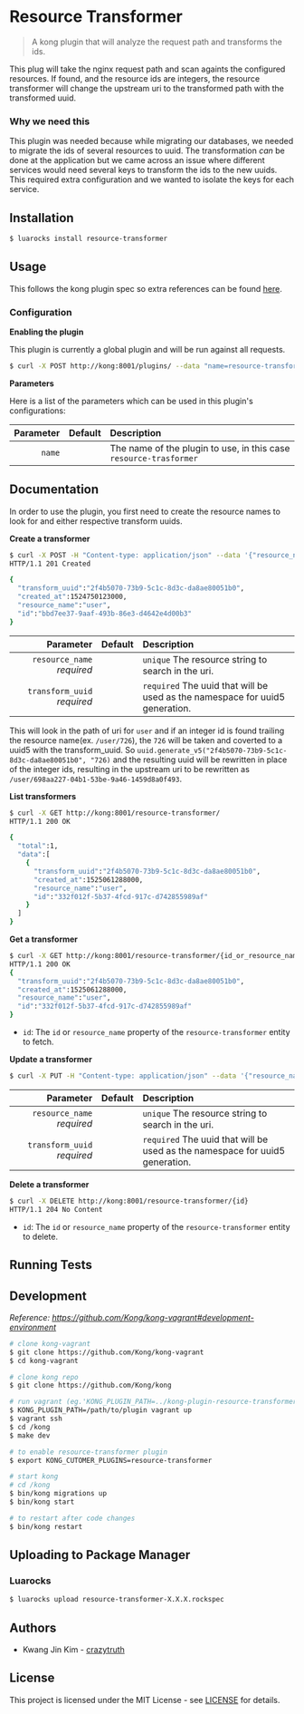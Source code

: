 # Resource Transformer

> A kong plugin that will analyze the request path and transforms the ids.

This plug will take the nginx request path and scan againts the configured resources. 
If found, and the resource ids are integers, the resource transformer will change the upstream uri to the 
transformed path with the transformed uuid.


### Why we need this 

This plugin was needed because while migrating our databases, we needed to 
migrate the ids of several resources to uuid.
The transformation *can* be done at the application but we came across an
issue where different services would need several keys to transform the ids 
to the new uuids.  This required extra configuration and we wanted to isolate
the keys for each service.

## Installation

``` sh
$ luarocks install resource-transformer
```

## Usage

This follows the kong plugin spec so extra references can be found [here](https://getkong.org/docs/0.13.x/plugin-development/).

### Configuration

**Enabling the plugin**

This plugin is currently a global plugin and will be run against all requests.

``` sh
$ curl -X POST http://kong:8001/plugins/ --data "name=resource-transformer"
```

**Parameters**

Here is a list of the parameters which can be used in this plugin's configurations:

| Parameter | Default | Description |
| --------: | ------- | :---------- |
| `name` | | The name of the plugin to use, in this case `resource-trasformer` |


## Documentation

In order to use the plugin, you first need to create the resource names to look for and either respective transform uuids.

**Create a transformer**

``` sh
$ curl -X POST -H "Content-type: application/json" --data '{"resource_name":"user", "transform_uuid":"2f4b5070-73b9-5c1c-8d3c-da8ae80051b0"}' http://kong:8001/resource-transformer/
HTTP/1.1 201 Created

{
  "transform_uuid":"2f4b5070-73b9-5c1c-8d3c-da8ae80051b0",
  "created_at":1524750123000,
  "resource_name":"user",
  "id":"bbd7ee37-9aaf-493b-86e3-d4642e4d00b3"
}

```

| Parameter | Default | Description | 
| ----: | ------ | :----- |
| `resource_name` *required* | | `unique` The resource string to search in the uri. |
| `transform_uuid` *required* | | `required` The uuid that will be used as the namespace for uuid5 generation. |

This will look in the path of uri for `user` and if an integer id is found trailing the resource name(ex. `/user/726`), the `726` will 
be taken and coverted to a uuid5 with the transform_uuid. So `uuid.generate_v5("2f4b5070-73b9-5c1c-8d3c-da8ae80051b0", "726)` and the resulting 
uuid will be rewritten in place of the integer ids, resulting in the upstream uri to be rewritten as `/user/698aa227-04b1-53be-9a46-1459d8a0f493`.

**List transformers**
``` sh
$ curl -X GET http://kong:8001/resource-transformer/
HTTP/1.1 200 OK

{
  "total":1,
  "data":[
    {
      "transform_uuid":"2f4b5070-73b9-5c1c-8d3c-da8ae80051b0",
      "created_at":1525061288000,
      "resource_name":"user",
      "id":"332f012f-5b37-4fcd-917c-d742855989af"
    }
  ]
}
```

**Get a transformer**

``` sh
$ curl -X GET http://kong:8001/resource-transformer/{id_or_resource_name}
HTTP/1.1 200 OK
{
  "transform_uuid":"2f4b5070-73b9-5c1c-8d3c-da8ae80051b0",
  "created_at":1525061288000,
  "resource_name":"user",
  "id":"332f012f-5b37-4fcd-917c-d742855989af"
}
```

* `id`: The `id` or `resource_name` property of the `resource-transformer` entity to fetch.

**Update a transformer**

``` sh 
$ curl -X PUT -H "Content-type: application/json" --data '{"resource_name":"user", "transform_uuid":"2f4b5070-73b9-5c1c-8d3c-da8ae80051b0"}' http://kong:8001/resource-transformer/{id_or_resource_name}
```

| Parameter | Default | Description | 
| ----: | ------ | :----- |
| `resource_name` *required* | | `unique` The resource string to search in the uri. |
| `transform_uuid` *required* | | `required` The uuid that will be used as the namespace for uuid5 generation. |


**Delete a transformer**

``` sh 
$ curl -X DELETE http://kong:8001/resource-transformer/{id}
HTTP/1.1 204 No Content
```

* `id`: The `id` or `resource_name` property of the `resource-transformer` entity to delete.

## Running Tests

## Development

*Reference: https://github.com/Kong/kong-vagrant#development-environment*

``` sh
# clone kong-vagrant
$ git clone https://github.com/Kong/kong-vagrant
$ cd kong-vagrant

# clone kong repo
$ git clone https://github.com/Kong/kong

# run vagrant (eg.'KONG_PLUGIN_PATH=../kong-plugin-resource-transformer/ vagrant up')
$ KONG_PLUGIN_PATH=/path/to/plugin vagrant up 
$ vagrant ssh
$ cd /kong
$ make dev

# to enable resource-transformer plugin
$ export KONG_CUTOMER_PLUGINS=resource-transformer

# start kong
# cd /kong
$ bin/kong migrations up
$ bin/kong start

# to restart after code changes
$ bin/kong restart
```


## Uploading to Package Manager

### Luarocks

``` sh
$ luarocks upload resource-transformer-X.X.X.rockspec
```

## Authors

* Kwang Jin Kim - [crazytruth](https://github.com/crazytruth)

## License

This project is licensed under the MIT License - see [LICENSE](LICENSE) for details.


